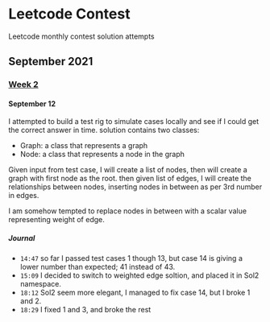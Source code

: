# Leetcode Contest
Leetcode monthly contest solution attempts 

## September 2021 
### [Week 2](https://leetcode.com/explore/challenge/card/september-leetcoding-challenge-2021/637/week-2-september-8th-september-14th/)
#### September 12
I attempted to build a test rig to simulate cases locally and see if I could get the correct answer in time. 
solution contains two classes:
* Graph: a class that represents a graph
* Node: a class that represents a node in the graph

Given input from test case, I will create a list of nodes, then will create a graph with first node as the root.
then given list of edges, I will create the relationships between nodes, inserting nodes in between as per 3rd number in edges.

I am somehow tempted to replace nodes in between with a scalar value representing weight of edge.

##### Journal 
* `14:47` so far I passed test cases 1 though 13, but case 14 is giving a lower number than expected; 41 instead of 43.
* `15:09` I decided to switch to weighted edge soltion, and placed it in Sol2 namespace.
* `18:12` Sol2 seem more elegant, I managed to fix case 14, but I broke 1 and 2.
* `18:29` I fixed 1 and 3, and broke the rest